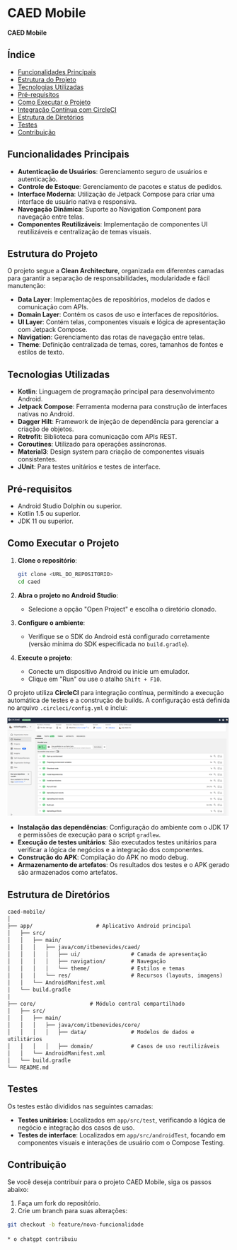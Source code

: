# CAED Mobile

**CAED Mobile**

## Índice
- [Funcionalidades Principais](#funcionalidades-principais)
- [Estrutura do Projeto](#estrutura-do-projeto)
- [Tecnologias Utilizadas](#tecnologias-utilizadas)
- [Pré-requisitos](#pré-requisitos)
- [Como Executar o Projeto](#como-executar-o-projeto)
- [Integração Contínua com CircleCI](#integração-contínua-com-circleci)
- [Estrutura de Diretórios](#estrutura-de-diretórios)
- [Testes](#testes)
- [Contribuição](#contribuição)

## Funcionalidades Principais

- **Autenticação de Usuários**: Gerenciamento seguro de usuários e autenticação.
- **Controle de Estoque**: Gerenciamento de pacotes e status de pedidos.
- **Interface Moderna**: Utilização de Jetpack Compose para criar uma interface de usuário nativa e responsiva.
- **Navegação Dinâmica**: Suporte ao Navigation Component para navegação entre telas.
- **Componentes Reutilizáveis**: Implementação de componentes UI reutilizáveis e centralização de temas visuais.

## Estrutura do Projeto

O projeto segue a **Clean Architecture**, organizada em diferentes camadas para garantir a separação de responsabilidades, modularidade e fácil manutenção:

- **Data Layer**: Implementações de repositórios, modelos de dados e comunicação com APIs.
- **Domain Layer**: Contém os casos de uso e interfaces de repositórios.
- **UI Layer**: Contém telas, componentes visuais e lógica de apresentação com Jetpack Compose.
- **Navigation**: Gerenciamento das rotas de navegação entre telas.
- **Theme**: Definição centralizada de temas, cores, tamanhos de fontes e estilos de texto.

## Tecnologias Utilizadas

- **Kotlin**: Linguagem de programação principal para desenvolvimento Android.
- **Jetpack Compose**: Ferramenta moderna para construção de interfaces nativas no Android.
- **Dagger Hilt**: Framework de injeção de dependência para gerenciar a criação de objetos.
- **Retrofit**: Biblioteca para comunicação com APIs REST.
- **Coroutines**: Utilizado para operações assíncronas.
- **Material3**: Design system para criação de componentes visuais consistentes.
- **JUnit**: Para testes unitários e testes de interface.

## Pré-requisitos

- Android Studio Dolphin ou superior.
- Kotlin 1.5 ou superior.
- JDK 11 ou superior.

## Como Executar o Projeto

1. **Clone o repositório**:
    ```bash
    git clone <URL_DO_REPOSITORIO>
    cd caed
    ```

2. **Abra o projeto no Android Studio**:
   - Selecione a opção "Open Project" e escolha o diretório clonado.

3. **Configure o ambiente**:
   - Verifique se o SDK do Android está configurado corretamente (versão mínima do SDK especificada no `build.gradle`).

4. **Execute o projeto**:
   - Conecte um dispositivo Android ou inicie um emulador.
   - Clique em "Run" ou use o atalho `Shift + F10`.

O projeto utiliza **CircleCI** para integração contínua, permitindo a execução automática de testes e a construção de builds. A configuração está definida no arquivo `.circleci/config.yml` e inclui:

<a href="https://github.com/victorhugobenevides/caed__mobile/blob/master/app/src/main/res/circleci_image.png">
<img src="https://github.com/victorhugobenevides/caed__mobile/blob/master/app/src/main/res/circleci_image.png" alt="Pipelines e resultatos de testes" width="500"/>
</a>


- **Instalação das dependências**: Configuração do ambiente com o JDK 17 e permissões de execução para o script `gradlew`.
- **Execução de testes unitários**: São executados testes unitários para verificar a lógica de negócios e a integração dos componentes.
- **Construção do APK**: Compilação do APK no modo debug.
- **Armazenamento de artefatos**: Os resultados dos testes e o APK gerado são armazenados como artefatos.

## Estrutura de Diretórios

```plaintext
caed-mobile/
│
├── app/                    # Aplicativo Android principal
│   ├── src/
│   │   ├── main/
│   │   │   ├── java/com/itbenevides/caed/
│   │   │   │   ├── ui/                # Camada de apresentação
│   │   │   │   ├── navigation/        # Navegação
│   │   │   │   └── theme/             # Estilos e temas
│   │   │   └── res/                   # Recursos (layouts, imagens)
│   │   └── AndroidManifest.xml
│   └── build.gradle
│
├── core/                 # Módulo central compartilhado
│   ├── src/
│   │   ├── main/
│   │   │   ├── java/com/itbenevides/core/
│   │   │   │   ├── data/              # Modelos de dados e utilitários
│   │   │   │   ├── domain/            # Casos de uso reutilizáveis
│   │   └── AndroidManifest.xml
│   └── build.gradle
└── README.md
```
    
## Testes

Os testes estão divididos nas seguintes camadas:

- **Testes unitários**: Localizados em `app/src/test`, verificando a lógica de negócio e integração dos casos de uso.
- **Testes de interface**: Localizados em `app/src/androidTest`, focando em componentes visuais e interações de usuário com o Compose Testing.

## Contribuição

Se você deseja contribuir para o projeto CAED Mobile, siga os passos abaixo:

1. Faça um fork do repositório.
2. Crie um branch para suas alterações:

```bash
git checkout -b feature/nova-funcionalidade

* o chatgpt contribuiu 
